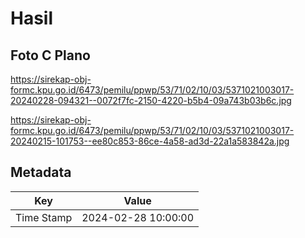 # Hasil

## Foto C Plano

https://sirekap-obj-formc.kpu.go.id/6473/pemilu/ppwp/53/71/02/10/03/5371021003017-20240228-094321--0072f7fc-2150-4220-b5b4-09a743b03b6c.jpg

https://sirekap-obj-formc.kpu.go.id/6473/pemilu/ppwp/53/71/02/10/03/5371021003017-20240215-101753--ee80c853-86ce-4a58-ad3d-22a1a583842a.jpg


## Metadata

| Key        | Value               |
| ---------- | ------------------- |
| Time Stamp | 2024-02-28 10:00:00 |



